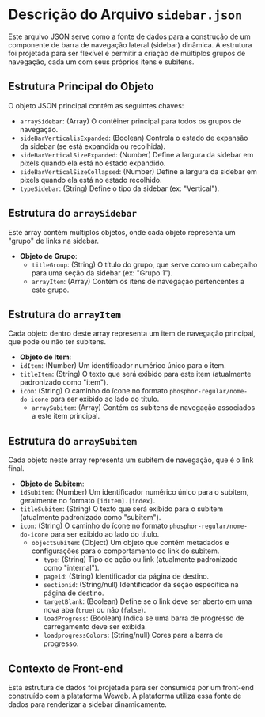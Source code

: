 # Descrição do Arquivo `sidebar.json`

Este arquivo JSON serve como a fonte de dados para a construção de um componente de barra de navegação lateral (sidebar) dinâmica. A estrutura foi projetada para ser flexível e permitir a criação de múltiplos grupos de navegação, cada um com seus próprios itens e subitens.

## Estrutura Principal do Objeto

O objeto JSON principal contém as seguintes chaves:

-   `arraySidebar`: (Array) O contêiner principal para todos os grupos de navegação.
-   `sideBarVerticalisExpanded`: (Boolean) Controla o estado de expansão da sidebar (se está expandida ou recolhida).
-   `sideBarVerticalSizeExpanded`: (Number) Define a largura da sidebar em pixels quando ela está no estado expandido.
-   `sideBarVerticalSizeCollapsed`: (Number) Define a largura da sidebar em pixels quando ela está no estado recolhido.
-   `typeSidebar`: (String) Define o tipo da sidebar (ex: "Vertical").

## Estrutura do `arraySidebar`

Este array contém múltiplos objetos, onde cada objeto representa um "grupo" de links na sidebar.

-   **Objeto de Grupo**:
    -   `titleGroup`: (String) O título do grupo, que serve como um cabeçalho para uma seção da sidebar (ex: "Grupo 1").
    -   `arrayItem`: (Array) Contém os itens de navegação pertencentes a este grupo.

## Estrutura do `arrayItem`

Cada objeto dentro deste array representa um item de navegação principal, que pode ou não ter subitens.

-   **Objeto de Item**:
-   `idItem`: (Number) Um identificador numérico único para o item.
-   `titleItem`: (String) O texto que será exibido para este item (atualmente padronizado como "item").
-   `icon`: (String) O caminho do ícone no formato `phosphor-regular/nome-do-icone` para ser exibido ao lado do título.
    -   `arraySubitem`: (Array) Contém os subitens de navegação associados a este item principal.

## Estrutura do `arraySubitem`

Cada objeto neste array representa um subitem de navegação, que é o link final.

-   **Objeto de Subitem**:
-   `idSubitem`: (Number) Um identificador numérico único para o subitem, geralmente no formato `[idItem].[index]`.
-   `titleSubitem`: (String) O texto que será exibido para o subitem (atualmente padronizado como "subitem").
-   `icon`: (String) O caminho do ícone no formato `phosphor-regular/nome-do-icone` para ser exibido ao lado do título.
    -   `objectSubitem`: (Object) Um objeto que contém metadados e configurações para o comportamento do link do subitem.
        -   `type`: (String) Tipo de ação ou link (atualmente padronizado como "internal").
        -   `pageid`: (String) Identificador da página de destino.
        -   `sectionid`: (String/null) Identificador da seção específica na página de destino.
        -   `targetBlank`: (Boolean) Define se o link deve ser aberto em uma nova aba (`true`) ou não (`false`).
        -   `loadProgress`: (Boolean) Indica se uma barra de progresso de carregamento deve ser exibida.
        -   `loadprogressColors`: (String/null) Cores para a barra de progresso.

## Contexto de Front-end

Esta estrutura de dados foi projetada para ser consumida por um front-end construído com a plataforma Weweb. A plataforma utiliza essa fonte de dados para renderizar a sidebar dinamicamente.
